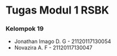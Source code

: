# Tugas Modul 1 RSBK
### Kelompok 19
- Jonathan Imago D. G - 21120117130054
- Novazira A. F - 21120117130047
